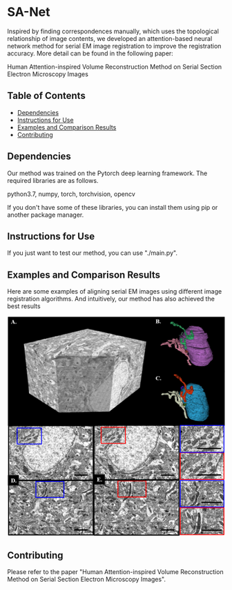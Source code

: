 # SA-Net
Inspired by finding correspondences manually, which uses the topological relationship of image contents, we developed an attention-based neural network method for serial EM image registration to improve the registration accuracy.  More detail can be found in the following paper:

Human Attention-inspired Volume Reconstruction Method on Serial Section Electron Microscopy Images

## Table of Contents

- [Dependencies](#Dependencies)
- [Instructions for Use](#Instructions-for-Use)
- [Examples and Comparison Results](#Examples-and-Comparison-Results)
- [Contributing](#Contributing)

## Dependencies

Our method was trained on the Pytorch deep learning framework. 
The required libraries are as follows. 

python3.7, numpy, torch, torchvision, opencv

If you don't have some of these libraries, you can install them using pip or another package manager.

## Instructions for Use

If you just want to test our method, you can use "./main.py".


## Examples and Comparison Results

Here are some examples of aligning serial EM images using different image registration algorithms. And intuitively, our method has also achieved the best results

![Aligning results](https://github.com/FangxuZhou7/SA-Net/blob/main/paper_resImg/FIgure%206.tif)

## Contributing
Please refer to the paper "Human Attention-inspired Volume Reconstruction Method on Serial Section Electron Microscopy Images".
